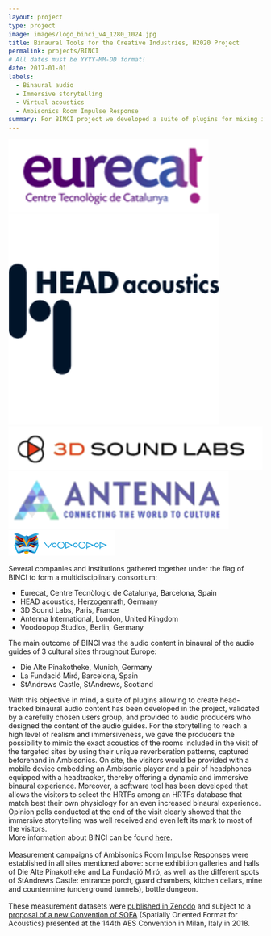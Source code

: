 ```yaml
---
layout: project
type: project
image: images/logo_binci_v4_1280_1024.jpg
title: Binaural Tools for the Creative Industries, H2020 Project
permalink: projects/BINCI
# All dates must be YYYY-MM-DD format!
date: 2017-01-01
labels:
  - Binaural audio
  - Immersive storytelling
  - Virtual acoustics
  - Ambisonics Room Impulse Response
summary: For BINCI project we developed a suite of plugins for mixing in binaural the audio guides content of some museums and cultural sites, plus an ambisonics player supporting head tracking for an enhanced visitor experience.
---
```


<div class="ui small rounded images">
  <img class="ui image" src="../images/eurecat_logo.png">
  <img class="ui image" src="../images/head_acoustics.png">
  <img class="ui image" src="../images/3DSL.png">
  <img class="ui image" src="../images/antenna_logo.png">
  <img class="ui image" src="../images/VDP_Logo.png">

</div>

Several companies and institutions gathered together under the flag of BINCI to form a multidisciplinary consortium:
- Eurecat, Centre Tecnòlogic de Catalunya, Barcelona, Spain
- HEAD acoustics, Herzogenrath, Germany
- 3D Sound Labs, Paris, France
- Antenna International, London, United Kingdom
- Voodoopop Studios, Berlin, Germany

The main outcome of BINCI was the audio content in binaural of the audio guides of 3 cultural sites throughout Europe:
- Die Alte Pinakotheke, Munich, Germany
- La Fundació Miró, Barcelona, Spain
- StAndrews Castle, StAndrews, Scotland

With this objective in mind, a suite of plugins allowing to create head-tracked binaural audio content has been developed in the project, validated by a carefully chosen users group, and provided to audio producers who designed the content of the audio guides. For the storytelling to reach a high level of realism and immersiveness, we gave the producers the possibility to mimic the exact acoustics of the rooms included in the visit of the targeted sites by using their unique reverberation patterns, captured beforehand in Ambisonics. On site, the visitors would be provided with a mobile device embedding an Ambisonic player and a pair of headphones equipped with a headtracker, thereby offering a dynamic and immersive binaural experience. Moreover, a software tool has been developed that allows the visitors to select the HRTFs among an HRTFs database that match best their own physiology for an even increased binaural experience. Opinion polls conducted at the end of the visit clearly showed that the immersive storytelling was well received and even left its mark to most of the visitors.<br />
More information about BINCI can be found [here](https://binci.eu/).<br /><br />
Measurement campaigns of Ambisonics Room Impulse Responses were established in all sites mentioned above: some exhibition galleries and halls of Die Alte Pinakotheke and La Fundació Miró, as well as the different spots of StAndrews Castle: entrance porch, guard chambers, kitchen cellars, mine and countermine (underground tunnels), bottle dungeon.<br /><br />
These measurement datasets were [published in Zenodo](https://zenodo.org/record/1299894#.XSHGfNMzbMU) and subject to a [proposal of a new Convention of SOFA](http://www.aes.org/e-lib/browse.cfm?elib=19560) (Spatially Oriented Format for Acoustics) presented at the 144th AES Convention in Milan, Italy in 2018.

